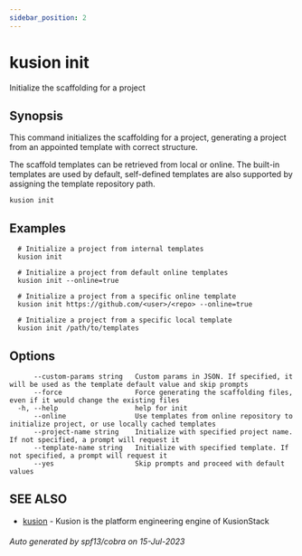 ```yaml
---
sidebar_position: 2
---
```

# kusion init

Initialize the scaffolding for a project

## Synopsis

This command initializes the scaffolding for a project, generating a project from an appointed template with correct structure.

The scaffold templates can be retrieved from local or online. The built-in templates are used by default, self-defined templates are also supported by assigning the template repository path.

```
kusion init
```

## Examples

```
  # Initialize a project from internal templates
  kusion init
  
  # Initialize a project from default online templates
  kusion init --online=true
  
  # Initialize a project from a specific online template
  kusion init https://github.com/<user>/<repo> --online=true
  
  # Initialize a project from a specific local template
  kusion init /path/to/templates
```

## Options

```
      --custom-params string   Custom params in JSON. If specified, it will be used as the template default value and skip prompts
      --force                  Force generating the scaffolding files, even if it would change the existing files
  -h, --help                   help for init
      --online                 Use templates from online repository to initialize project, or use locally cached templates
      --project-name string    Initialize with specified project name. If not specified, a prompt will request it
      --template-name string   Initialize with specified template. If not specified, a prompt will request it
      --yes                    Skip prompts and proceed with default values
```

## SEE ALSO

* [kusion](index.md)	 - Kusion is the platform engineering engine of KusionStack

###### Auto generated by spf13/cobra on 15-Jul-2023
